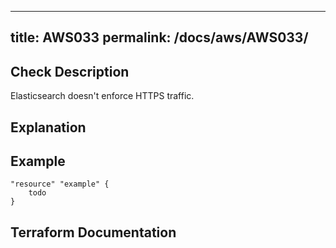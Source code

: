 
---
title: AWS033
permalink: /docs/aws/AWS033/
---


## Check Description

Elasticsearch doesn't enforce HTTPS traffic.

## Explanation

## Example

```
"resource" "example" {
	todo
}
```

## Terraform Documentation
